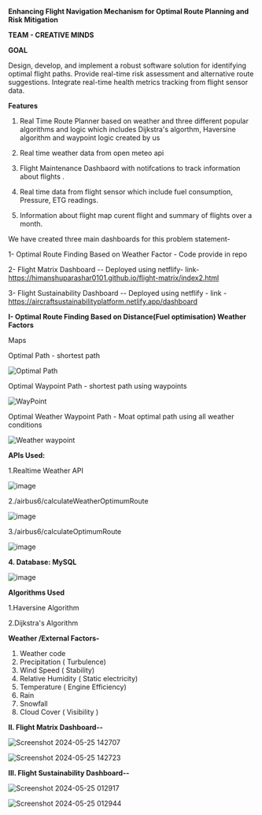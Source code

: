 **Enhancing Flight Navigation Mechanism for Optimal Route Planning and Risk Mitigation**

**TEAM - CREATIVE MINDS**

**GOAL**

Design, develop, and implement a robust software solution for identifying optimal flight paths.
Provide real-time risk assessment and alternative route suggestions.
Integrate real-time health metrics tracking from flight sensor data.


**Features**


1. Real Time Route Planner based on weather and three different popular algorithms and logic which includes Dijkstra's algorthm, Haversine algorithm and waypoint logic created by us

2. Real time weather data from open meteo api

3. Flight Maintenance Dashbaord with notifcations to track information about flights .

4. Real time data from flight sensor which include fuel consumption, Pressure, ETG readings.

5. Information about flight map curent flight and summary of flights over a month. 

We have created three main dashboards for this problem statement-

1- Optimal Route Finding Based on Weather Factor - Code provide in repo

2- Flight Matrix Dashboard -- Deployed using netflify- link-https://himanshuparashar0101.github.io/flight-matrix/index2.html

3- Flight Sustainability Dashboard -- Deployed using netflify - link - https://aircraftsustainabilityplatform.netlify.app/dashboard


**I- Optimal Route Finding Based on Distance(Fuel optimisation) Weather Factors**

Maps

Optimal Path - shortest path

![Optimal Path](https://github.com/himanshuParashar0101/havaijhaaj/assets/103347563/c61c50d6-4360-4a18-be19-6a60b85072c7)


Optimal Waypoint Path - shortest path using waypoints

![WayPoint](https://github.com/himanshuParashar0101/havaijhaaj/assets/103347563/33ea8358-71bc-4ee7-aff4-749061a05569)



Optimal Weather Waypoint Path - Moat optimal path using all weather conditions

![Weather waypoint](https://github.com/himanshuParashar0101/havaijhaaj/assets/103347563/3c6a3249-4e52-48ec-b26c-ead580b6f174)


**APIs Used:**

1.Realtime  Weather API

 ![image](https://github.com/himanshuParashar0101/havaijhaaj/assets/55035733/eb79b304-845c-477f-a050-5851d218ce01)


2./airbus6/calculateWeatherOptimumRoute

![image](https://github.com/himanshuParashar0101/havaijhaaj/assets/55035733/3733e957-d03b-4ec5-a161-15e32a4a7ad8)


3./airbus6/calculateOptimumRoute

![image](https://github.com/himanshuParashar0101/havaijhaaj/assets/55035733/d4fb5ba2-cc88-48b1-9115-609dd1561e23)


**4. Database: MySQL**
   
![image](https://github.com/himanshuParashar0101/havaijhaaj/assets/55035733/0581969f-36a7-40e2-bd0a-8a87989c1e4a)


**Algorithms Used**

1.Haversine Algorithm

2.Dijkstra's Algorithm

**Weather /External Factors-**

1. Weather code
2. Precipitation ( Turbulence)
3. Wind Speed ( Stability)
4. Relative Humidity ( Static electricity)
5. Temperature ( Engine Efficiency)
6. Rain
7. Snowfall
8. Cloud Cover ( Visibility )


**II. Flight Matrix Dashboard--** 

![Screenshot 2024-05-25 142707](https://github.com/himanshuParashar0101/havaijhaaj/assets/103347563/3a1d5ddb-e910-440d-aee2-7c6ea088a892)

![Screenshot 2024-05-25 142723](https://github.com/himanshuParashar0101/havaijhaaj/assets/103347563/bb1f9516-c103-42e8-9097-c9f5d29a28df)



**III. Flight Sustainability Dashboard--**

![Screenshot 2024-05-25 012917](https://github.com/himanshuParashar0101/havaijhaaj/assets/103347563/44a2fad4-1ff0-4781-9262-9596df7cf894)

![Screenshot 2024-05-25 012944](https://github.com/himanshuParashar0101/havaijhaaj/assets/103347563/6acc3f4f-56b4-451a-be98-201cda800305)








